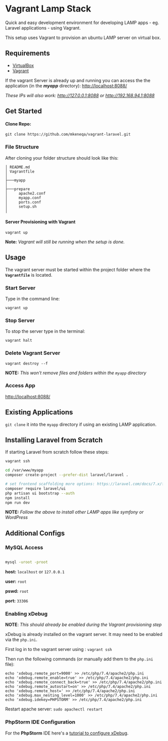 # Vagrant Lamp Stack

Quick and easy development environment for developing LAMP apps - eg. Laravel applications - using Vagrant.

This setup uses Vagrant to provision an ubuntu LAMP server on virtual box.

## Requirements

- [VirtualBox](https://www.virtualbox.org/wiki/Downloads)
- [Vagrant](https://www.vagrantup.com/downloads.html)

If the vagrant Server is already up and running you can access the the application (in the **_myapp_** directory):  <http://localhost:8088/>

_These IPs will also work: <http://127.0.0.1:8088> or <http://192.168.94.1:8088>_


## Get Started


#### Clone Repo:

```
git clone https://github.com/mkeneqa/vagrant-laravel.git
```

### File Structure

After cloning your folder structure should look like this:

```
│ README.md
│ Vagrantfile
│
├───myapp
│
├───prepare
│     apache2.conf
│     myapp.conf
│     ports.conf
│     setup.sh
│
```

#### Server Provisioning with Vagrant

```
vagrant up
```

**Note:** _Vagrant will still be running when the setup is done._


## Usage

The vagrant server must be started within the project folder where the __`Vagrantfile`__ is located.


### Start Server

Type in the command line:

```
vagrant up
```


### Stop Server

To stop the server type in the terminal:

```
vagrant halt
```

### Delete Vagrant Server

```
vagrant destroy --f
```

**NOTE:** _This won't remove files and folders within the `myapp` directory_


### Access App
<http://localhost:8088/>


## Existing Applications

`git clone` it into  the `myapp` directory if using an existing LAMP application.

## Installing Laravel from Scratch
If starting Laravel from scratch follow these steps:

```bash
vagrant ssh

cd /var/www/myapp
composer create-project --prefer-dist laravel/laravel .

# set frontend scaffolding more options: https://laravel.com/docs/7.x/frontend
composer require laravel/ui
php artisan ui bootstrap --auth
npm install
npm run dev
```

**NOTE:** _Follow the above to install other LAMP apps like symfony or WordPress_

## Additional Configs


### MySQL Access

```bash

mysql -uroot -proot

```
**host:** `localhost` or `127.0.0.1`

**user:** `root`

**pswd:** `root`

**port:** `33306`


### Enabling xDebug

**NOTE**: _This should already be enabled during the Vagrant provisioning step_

xDebug is already installed on the vagrant server. It may need to be enabled via the `php.ini`.

First log in to the vagrant server using : `vagrant ssh`

Then run the following commands (or manually add them to the `php.ini` file):

```
echo 'xdebug.remote_port=9000' >> /etc/php/7.4/apache2/php.ini
echo 'xdebug.remote_enable=true' >> /etc/php/7.4/apache2/php.ini
echo 'xdebug.remote_connect_back=true' >> /etc/php/7.4/apache2/php.ini
echo 'xdebug.remote_autostart=on' >> /etc/php/7.4/apache2/php.ini
echo 'xdebug.remote_host=' >> /etc/php/7.4/apache2/php.ini
echo 'xdebug.max_nesting_level=1000' >> /etc/php/7.4/apache2/php.ini
echo 'xdebug.idekey=PHPSTORM' >> /etc/php/7.4/apache2/php.ini
```
Restart apache server: `sudo apachectl restart`

### PhpStorm IDE Configuration

For the __PhpStorm__ IDE here's a [tutorial to configure xDebug](https://odan.github.io/2019/01/19/install-xdebug-and-configure-phpstorm-for-vagrant.html).